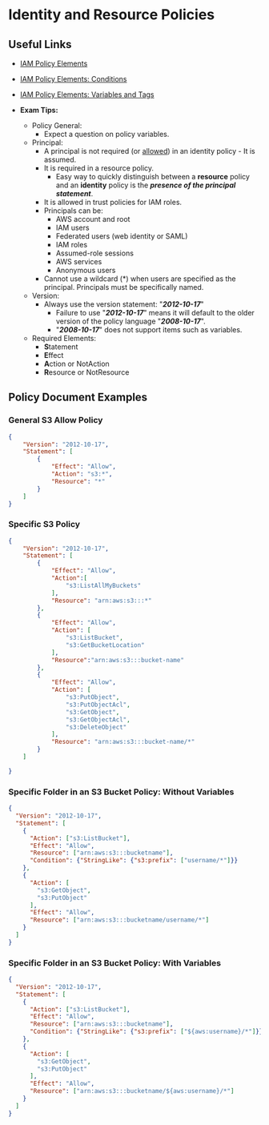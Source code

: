 # Identity and Resource Policies

## Useful Links

* [IAM Policy Elements](https://docs.aws.amazon.com/IAM/latest/UserGuide/reference_policies_elements.html)
* [IAM Policy Elements: Conditions](https://docs.aws.amazon.com/IAM/latest/UserGuide/reference_policies_elements_condition.html)
* [IAM Policy Elements: Variables and Tags](https://docs.aws.amazon.com/IAM/latest/UserGuide/reference_policies_variables.html)

* **Exam Tips:**
  * Policy General:
    * Expect a question on policy variables.
  * Principal:
    * A principal is not required (or [allowed](https://docs.aws.amazon.com/IAM/latest/UserGuide/reference_policies_elements_principal.html)) in an identity policy - It is assumed.
    * It is required in a resource policy.
      * Easy way to quickly distinguish between a **resource** policy and an **identity** policy is the *__presence of the principal statement__*.
    * It is allowed in trust policies for IAM roles.
    * Principals can be:
      * AWS account and root
      * IAM users
      * Federated users (web identity or SAML)
      * IAM roles
      * Assumed-role sessions
      * AWS services
      * Anonymous users
    * Cannot use a wildcard (*) when users are specified as the principal. Principals must be specifically named.
  * Version:
    * Always use the version statement: "_**2012-10-17**_"
      * Failure to use "_**2012-10-17**_" means it will default to the older version of the policy language "_**2008-10-17**_".
      * "_**2008-10-17**_" does not support items such as variables.
  * Required Elements:
    * **S**tatement
    * **E**ffect
    * **A**ction or NotAction
    * **R**esource or NotResource

## Policy Document Examples

### General S3 Allow Policy

```JSON
{
    "Version": "2012-10-17",
    "Statement": [
        {
            "Effect": "Allow",
            "Action": "s3:*",
            "Resource": "*"
        }
    ]
}
```

### Specific S3 Policy

```JSON
{
    "Version": "2012-10-17",
    "Statement": [
        {
            "Effect": "Allow",
            "Action":[
                "s3:ListAllMyBuckets"
            ],
            "Resource": "arn:aws:s3:::*"
        },
        {
            "Effect": "Allow",
            "Action": [
                "s3:ListBucket",
                "s3:GetBucketLocation"
            ],
            "Resource":"arn:aws:s3:::bucket-name"
        },
        {
            "Effect": "Allow",
            "Action": [
                "s3:PutObject",
                "s3:PutObjectAcl",
                "s3:GetObject",
                "s3:GetObjectAcl",
                "s3:DeleteObject"
            ],
            "Resource": "arn:aws:s3:::bucket-name/*"
        }
    ]

}
```

### Specific Folder in an S3 Bucket Policy: Without Variables

```JSON
{
  "Version": "2012-10-17",
  "Statement": [
    {
      "Action": ["s3:ListBucket"],
      "Effect": "Allow",
      "Resource": ["arn:aws:s3:::bucketname"],
      "Condition": {"StringLike": {"s3:prefix": ["username/*"]}}
    },
    {
      "Action": [
        "s3:GetObject",
        "s3:PutObject"
      ],
      "Effect": "Allow",
      "Resource": ["arn:aws:s3:::bucketname/username/*"]
    }
  ]
}
```

### Specific Folder in an S3 Bucket Policy: With Variables

```JSON
{
  "Version": "2012-10-17",
  "Statement": [
    {
      "Action": ["s3:ListBucket"],
      "Effect": "Allow",
      "Resource": ["arn:aws:s3:::bucketname"],
      "Condition": {"StringLike": {"s3:prefix": ["${aws:username}/*"]}}
    },
    {
      "Action": [
        "s3:GetObject",
        "s3:PutObject"
      ],
      "Effect": "Allow",
      "Resource": ["arn:aws:s3:::bucketname/${aws:username}/*"]
    }
  ]
}
```